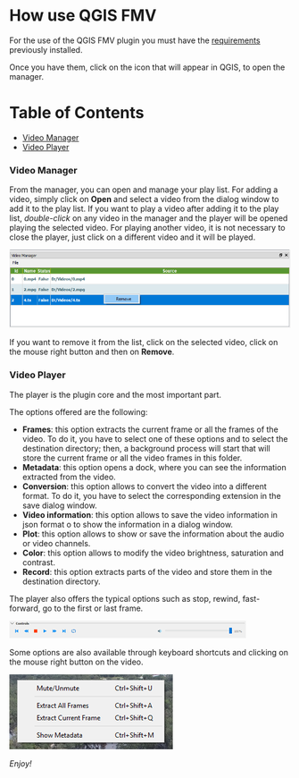 # How use QGIS FMV #

For the use of the QGIS FMV plugin you must have the [requirements](../index.md#dependencies) previously installed.

Once you have them, click on the icon that will appear in QGIS, to open the manager.

# Table of Contents
<!-- MarkdownTOC -->

- [Video Manager](#video-manager)
- [Video Player](#video-player)

<!-- /MarkdownTOC -->

### Video Manager

From the manager, you can open and manage your play list.
For adding a video, simply click on **Open** and select a video from the dialog window to add it to the play list.
If you want to play a video after adding it to the play list, *double-click* on any video in the manager and the player will be opened playing the selected video. 
For playing another video, it is not necessary to close the player, just click on a different video and it will be played.

![a](images/remove.png)

If you want to remove it from the list, click on the selected video, click on the mouse right button and then on **Remove**.

### Video Player

The player is the plugin core and the most important part. 

The options offered are the following:

- **Frames**: this option extracts the current frame or all the frames of the video. To do it, you have to select one of these options and to select the destination directory; 
then, a background process will start that will store the current frame or all the video frames in this folder.
- **Metadata**: this option opens a dock, where you can see the information extracted from the video.
- **Conversion**: this option allows to convert the video into a different format. To do it, you have to select the corresponding extension in the save dialog window.
- **Video information**: this option allows to save the video information in json format o to show the information in a dialog window.
- **Plot**: this option allows to show or save the information about the audio or video channels.
- **Color**: this option allows to modify the video brightness, saturation and contrast.
- **Record**: this option extracts parts of the video and store them in the destination directory.

The player also offers the typical options such as stop, rewind, fast-forward, go to the first or last frame.

![a](images/player.png)

Some options are also available through keyboard shortcuts and clicking on the mouse right button on the video.

![a](images/shortcuts.png)

*Enjoy!*
